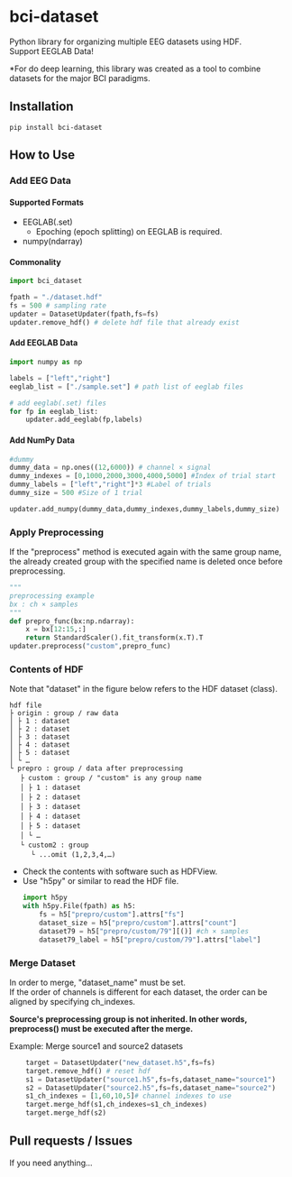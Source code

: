 # bci-dataset
Python library for organizing multiple EEG datasets using HDF.  
Support EEGLAB Data!

*For do deep learning, this library was created as a tool to combine datasets for the major BCI paradigms.

## Installation
`
pip install bci-dataset
`

## How to Use
### Add EEG Data
#### Supported Formats
+ EEGLAB(.set)
    + Epoching (epoch splitting) on EEGLAB is required.
+ numpy(ndarray)

#### Commonality
```python
import bci_dataset

fpath = "./dataset.hdf"
fs = 500 # sampling rate
updater = DatasetUpdater(fpath,fs=fs)
updater.remove_hdf() # delete hdf file that already exist
```
#### Add EEGLAB Data
```python
import numpy as np

labels = ["left","right"]
eeglab_list = ["./sample.set"] # path list of eeglab files

# add eeglab(.set) files
for fp in eeglab_list:
    updater.add_eeglab(fp,labels)

```

#### Add NumPy Data
```python
#dummy
dummy_data = np.ones((12,6000)) # channel × signal
dummy_indexes = [0,1000,2000,3000,4000,5000] #Index of trial start
dummy_labels = ["left","right"]*3 #Label of trials
dummy_size = 500 #Size of 1 trial

updater.add_numpy(dummy_data,dummy_indexes,dummy_labels,dummy_size)

```
### Apply Preprocessing
If the "preprocess" method is executed again with the same group name, the already created group with the specified name is deleted once before preprocessing.

```python
"""
preprocessing example
bx : ch × samples
"""
def prepro_func(bx:np.ndarray): 
    x = bx[12:15,:]
    return StandardScaler().fit_transform(x.T).T
updater.preprocess("custom",prepro_func)
```

### Contents of HDF
Note that "dataset" in the figure below refers to the HDF dataset (class).
```
hdf file
├ origin : group / raw data
│ ├ 1 : dataset
│ ├ 2 : dataset
│ ├ 3 : dataset
│ ├ 4 : dataset
│ ├ 5 : dataset
│ └ …
└ prepro : group / data after preprocessing
　 ├ custom : group / "custom" is any group name
　 │ ├ 1 : dataset
　 │ ├ 2 : dataset
　 │ ├ 3 : dataset
　 │ ├ 4 : dataset
　 │ ├ 5 : dataset
　 │ └ …
　 └ custom2 : group
　 　 └ ...omit (1,2,3,4,…)
```

+ Check the contents with software such as HDFView.
+ Use "h5py" or similar to read the HDF file.
    ```python
    import h5py
    with h5py.File(fpath) as h5:
        fs = h5["prepro/custom"].attrs["fs"]
        dataset_size = h5["prepro/custom"].attrs["count"]
        dataset79 = h5["prepro/custom/79"][()] #ch × samples
        dataset79_label = h5["prepro/custom/79"].attrs["label"]
    ```

### Merge Dataset
In order to merge, "dataset_name" must be set.  
If the order of channels is different for each dataset, the order can be aligned by specifying ch_indexes.

**Source's preprocessing group is not inherited. In other words, preprocess() must be executed after the merge.**

Example: Merge source1 and source2 datasets
```python
    target = DatasetUpdater("new_dataset.h5",fs=fs)
    target.remove_hdf() # reset hdf
    s1 = DatasetUpdater("source1.h5",fs=fs,dataset_name="source1")
    s2 = DatasetUpdater("source2.h5",fs=fs,dataset_name="source2")
    s1_ch_indexes = [1,60,10,5]# channel indexes to use
    target.merge_hdf(s1,ch_indexes=s1_ch_indexes)
    target.merge_hdf(s2)
```

## Pull requests / Issues
If you need anything...
